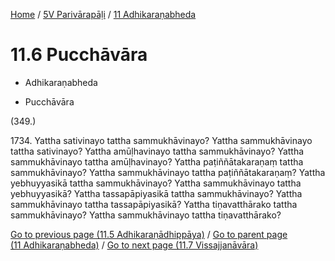 
[Home](/) / [5V Parivārapāḷi](...md) / [11 Adhikaraṇabheda](../5V/11.md)

# 11.6 Pucchāvāra

* Adhikaraṇabheda

* Pucchāvāra

(349.)

1734\. Yattha sativinayo tattha sammukhāvinayo? Yattha sammukhāvinayo tattha sativinayo? Yattha amūḷhavinayo tattha sammukhāvinayo? Yattha sammukhāvinayo tattha amūḷhavinayo? Yattha paṭiññātakaraṇaṃ tattha sammukhāvinayo? Yattha sammukhāvinayo tattha paṭiññātakaraṇaṃ? Yattha yebhuyyasikā tattha sammukhāvinayo? Yattha sammukhāvinayo tattha yebhuyyasikā? Yattha tassapāpiyasikā tattha sammukhāvinayo? Yattha sammukhāvinayo tattha tassapāpiyasikā? Yattha tiṇavatthārako tattha sammukhāvinayo? Yattha sammukhāvinayo tattha tiṇavatthārako?

[Go to previous page (11.5 Adhikaraṇādhippāya)](11.5.md) / [Go to parent page (11 Adhikaraṇabheda)](../5V/11.md) / [Go to next page (11.7 Vissajjanāvāra)](11.7.md)


